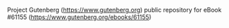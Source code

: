 Project Gutenberg (https://www.gutenberg.org) public repository for eBook #61155 (https://www.gutenberg.org/ebooks/61155)
